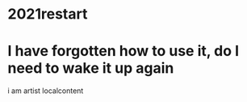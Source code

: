 # 2021restart
# I have forgotten how to use it, do I need to wake it up again
i am artist
localcontent
